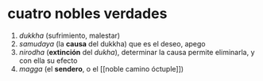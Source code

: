 # cuatro nobles verdades
1. *dukkha* (sufrimiento, malestar)
2. *samudaya* (la **causa** del dukkha) que es el deseo, apego
3. *nirodha* (**extinción** del *dukha*), determinar la causa permite eliminarla, y con ella su efecto
4. *magga* (el **sendero**, o el [[noble camino óctuple]])
